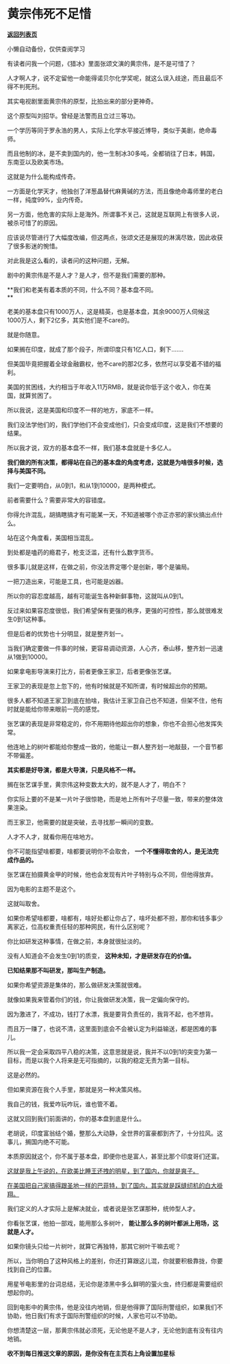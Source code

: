 # 黄宗伟死不足惜

[**返回列表页**](/gzh/记忆承载3)

小懒自动备份，仅供查阅学习

有读者问我一个问题，《猎冰》里面张颂文演的黄宗伟，是不是可惜了？  

人才啊人才，说不定留他一命能得诺贝尔化学奖呢，就这么误入歧途，而且最后不得不判死刑。

其实电视剧里面黄宗伟的原型，比拍出来的部分更神奇。  

这个原型叫刘招华。曾经是法警而且立过三等功。

一个学历等同于罗永浩的男人，实际上化学水平接近博导，类似于美剧，绝命毒师。

而且他制的冰，是不卖到国内的，他一生制冰30多吨，全都销往了日本，韩国，东南亚以及欧美市场。  

这就是为什么能构成传奇。  

一方面是化学天才，他独创了洋葱晶替代麻黄碱的方法，而且像绝命毒师里的老白一样，纯度99%，业内传奇。

另一方面，他危害的实际上是海外。所谓事不关己，这就是互联网上有很多人说，被杀可惜了的原因。

应该说尽管进行了大幅度改编，但这两点，张颂文还是展现的淋漓尽致，因此收获了很多影迷的惋惜。

对此我是这么看的，读者问的这种问题，无解。

剧中的黄宗伟是不是人才？是人才，但不是我们需要的那种。

 **我们和老美有着本质的不同，什么不同？基本盘不同。  
**

老美的基本盘只有1000万人，这是精英，也是基本盘，其余9000万人伺候这1000万人，剩下2亿多，其实他们是不care的。

就是你随意。  

如果搁在印度，就成了那个段子，所谓印度只有1亿人口，剩下.......  

但美国毕竟把握着全球金融霸权，他不care的那2亿多，依然可以享受着不错的福利。

美国的贫困线，大约相当于年收入11万RMB，就是说你低于这个收入，你在美国，就算贫困了。

所以我说，这是美国和印度不一样的地方，家底不一样。  

我们没法学他们的，我们学他们不会变成他们，只会变成印度，这是我们不想要的结果。  

所以我才说，双方的基本盘不一样，我们基本盘就是十多亿人。  

 **我们做的所有决策，都得站在自己的基本盘的角度考虑，这就是为啥很多时候，选择与美国不同。**  

我们一定要明白，从0到1，和从1到10000，是两种模式。  

前者需要什么？需要非常大的容错度。  

你得允许混乱，胡搞瞎搞才有可能某一天，不知道被哪个亦正亦邪的家伙搞出点什么。  

站在这个角度看，美国相当混乱。  

到处都是嗑药的瘾君子，枪支泛滥，还有什么数字货币。

很多事儿就是这样，在做之前，你没法界定哪个是创新，哪个是骗局。  

一把刀造出来，可能是工具，也可能是凶器。  

所以你的容忍度越高，越有可能诞生各种新鲜事物，这就叫从0到1。

反过来如果容忍度很低，我们希望保有更强的秩序，更强的可控性，那么就很难发生0到1这种事。  

但是后者的优势也十分明显，就是整齐划一。

当我们确定要做一件事的时候，更容易调动资源，人心齐，泰山移，整齐划一迅速从1做到10000。  

如果拿电影导演来打比方，前者更像王家卫，后者更像张艺谋。  

王家卫的表现是忽上忽下的，他有时候就是不知所谓，有时候超出你的预期。  

很多人都不知道王家卫到底在拍啥，我估计王家卫自己也不知道，但架不住，他有时就是能给你带来眼前一亮的感觉。

张艺谋的表现是非常稳定的，你不用期待他超出你的想象，你也不会担心他发挥失常。

他连地上的树叶都能给你整成一致的，他能让一群人整齐划一地敲鼓，一个音节都不带偏差。

 **其实都是好导演，都是大导演，只是风格不一样。**

搁在张艺谋手里，黄宗伟这种变数太大的，就不是人才了，明白不？  

你实际上要的不是某一片叶子很惊艳，而是地上所有叶子尽量一致，带来的整体效果渲染。  

而王家卫，他需要的就是突破，去寻找那一瞬间的变数。  

人才不人才，就看你用在啥地方。  

你不可能指望啥都要，啥都要说明你不会取舍， **一个不懂得取舍的人，是无法完成作品的。**  

张艺谋在拍摄黄金甲的时候，他也会发现有片叶子特别与众不同，但他得放弃。  

因为电影的主题不是这个。  

这就叫取舍。  

如果你希望啥都要，啥都有，啥好处都让你占了，啥坏处都不担，那你和钱多事少离家近，位高权重责任轻的那种网民，有什么区别呢？  

你比如研发这种事情，在做之前，本身就很扯淡的。  

没有人知道会不会发生0到1的质变， **这种未知，才是研发存在的价值。**  

 **已知结果那不叫研发，那叫生产制造。**  

如果你希望资源是集体的，那么做研发决策就很难。  

就像如果我来管着你们的钱，你让我做研发决策，我一定偏向保守的。  

因为激进了，不成功，钱打了水漂，我是要背负责任的，我背不起，也不想背。  

而且万一赚了，也说不清，这里面到底会不会被认定为利益输送，都是困难的事儿。  

所以我一定会采取四平八稳的决策，这意思就是说，我并不以0到1的突变为第一目标，而是以我个人将来是无可指摘的，以我的稳定无责为第一目标。  

这是必然的。

但如果资源在我个人手里，那就是另一种决策风格。  

我自己的钱，我爱咋玩咋玩，谁也管不着。  

这就又回到我们前面讲的，你的基本盘到底是什么。

老胡说，印度富翁结个婚，整那么大动静，全世界的富豪都到齐了，十分拉风。这事儿，搁国内绝不可能。

本质原因就这个，你不属于基本盘，即便你也是富人，甚至比那个印度哥们还富。  

[这就是我上午说的，在欧美比睡王还拽的明星，到了国内，你就是爽子。  
](http://mp.weixin.qq.com/s?__biz=MzU0MjYwNDU2Mw==&mid=2247513666&idx=2&sn=c61d30c9b40099200ddc9d5081b70033&chksm=fb1ada3ecc6d5328d50b6809c3b721d528d72f7cefd3b27c0706224fd58488bd6eb638eb1208&scene=21#wechat_redirect)

[在美国把自己家搞得跟圣地一样的巴菲特，到了国内，其实就是踩缝纫机的白大褂翔。](http://mp.weixin.qq.com/s?__biz=MzU0MjYwNDU2Mw==&mid=2247513666&idx=2&sn=c61d30c9b40099200ddc9d5081b70033&chksm=fb1ada3ecc6d5328d50b6809c3b721d528d72f7cefd3b27c0706224fd58488bd6eb638eb1208&scene=21#wechat_redirect)

我们定义的人才实际上是解决就业，或者说是张艺谋那种，统帅型人才。  

你看张艺谋，他拍一部戏，能用那么多树叶， **能让那么多的树叶都派上用场，这就是人才。**  

如果你镜头只给一片树叶，就算它再独特，那其它树叶干嘛去呢？  

所以，当你明白了这种风格上的差别，你还打算跟这儿混，你就要积极靠拢，你要找到自己的位置。

用星爷电影里的台词总结，无论你是漆黑中多么鲜明的萤火虫，终归都是需要组织想起你的。

回到电影中的黄宗伟，他是没往内地销，但是他得罪了国际刑警组织，如果我们不协助，他日我们有求于国际刑警组织的时候，人家也可以不协助。

你想清楚这一层，那黄宗伟就必须死，无论他是不是人才，无论他到底有没有往内地销。

 **收不到每日推送文章的原因，是你没有在主页右上角设置加星标**


